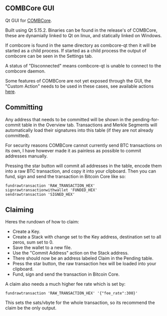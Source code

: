 COMBCore GUI
--------
Qt GUI for [COMBCore](https://github.com/dyoform/combcore).

Built using Qt 5.15.2. Binaries can be found in the release's of COMBCore, these are dynamially linked to Qt on linux, and statically linked on Windows.

If combcore is found in the same directory as combcore-qt then it will be started as a child process.
If started as a child process the output of combcore can be seen in the Settings tab.

A status of "Disconnected" means combcore-qt is unable to connect to the combcore daemon.

Some features of COMBCore are not yet exposed through the GUI, the "Custom Action" needs to be used in these cases, see available actions [here](https://github.com/dyoform/combcore/blob/master/control.go).


Committing
----------
Any address that needs to be committed will be shown in the pending-for-commit table in the Overview tab.
Transactions and Merkle Segments will automatically load their signatures into this table (if they are not already committed).

For security reasons COMBCore cannot currently send BTC transactions on its own, I have however made it as painless as possible to commit addresses manually.

Pressing the star button will commit all addresses in the table, encode them into a raw BTC transaction, and copy it into your clipboard.
Then you can fund, sign and send the transaction in Bitcoin Core like so:
```
fundrawtransaction 'RAW_TRANSACTION_HEX'
signrawtransactionwithwallet 'FUNDED_HEX'
sendrawtransaction 'SIGNED_HEX'
```

Claiming
--------
Heres the rundown of how to claim:
- Create a Key.
- Create a Stack with change set to the Key address, destination set to all zeros, sum set to 0.
- Save the wallet to a new file.
- Use the "Commit Address" action on the Stack address.
- There should now be an address labeled Claim in the Pending table.
- Press the star button, the raw transaction hex will be loaded into your clipboard.
- Fund, sign and send the transaction in Bitcoin Core.

A claim also needs a much higher fee rate which is set by:
```
fundrawtransaction 'RAW_TRANSACTION_HEX' '{"fee_rate":300}'
```
This sets the sats/vbyte for the whole transaction, so its recommend the claim be the only output.